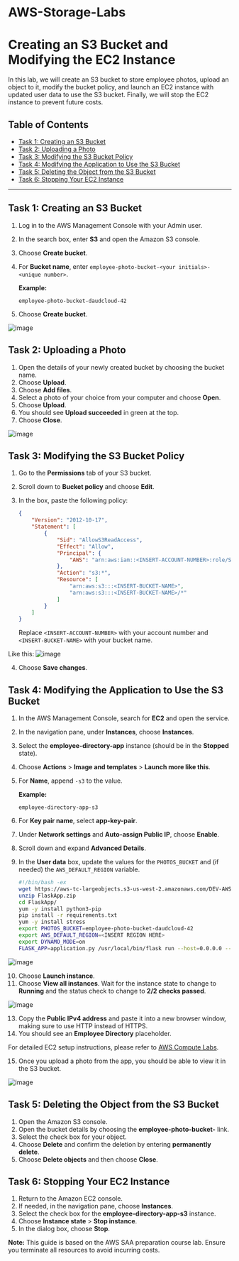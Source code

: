# AWS-Storage-Labs

# Creating an S3 Bucket and Modifying the EC2 Instance

In this lab, we will create an S3 bucket to store employee photos, upload an object to it, modify the bucket policy, and launch an EC2 instance with updated user data to use the S3 bucket. Finally, we will stop the EC2 instance to prevent future costs.

## Table of Contents
- [Task 1: Creating an S3 Bucket](#task-1-creating-an-s3-bucket)
- [Task 2: Uploading a Photo](#task-2-uploading-a-photo)
- [Task 3: Modifying the S3 Bucket Policy](#task-3-modifying-the-s3-bucket-policy)
- [Task 4: Modifying the Application to Use the S3 Bucket](#task-4-modifying-the-application-to-use-the-s3-bucket)
- [Task 5: Deleting the Object from the S3 Bucket](#task-5-deleting-the-object-from-the-s3-bucket)
- [Task 6: Stopping Your EC2 Instance](#task-6-stopping-your-ec2-instance)

---

## Task 1: Creating an S3 Bucket

1. Log in to the AWS Management Console with your Admin user.
2. In the search box, enter **S3** and open the Amazon S3 console.
3. Choose **Create bucket**.
4. For **Bucket name**, enter `employee-photo-bucket-<your initials>-<unique number>`.

    **Example:**
    ```
    employee-photo-bucket-daudcloud-42
    ```
5. Choose **Create bucket**.

![image](https://github.com/user-attachments/assets/8f631b8a-9cf0-4a99-a044-268f9b3e5a82)

## Task 2: Uploading a Photo

1. Open the details of your newly created bucket by choosing the bucket name.
2. Choose **Upload**.
3. Choose **Add files**.
4. Select a photo of your choice from your computer and choose **Open**.
5. Choose **Upload**.
6. You should see **Upload succeeded** in green at the top.
7. Choose **Close**.

![image](https://github.com/user-attachments/assets/f465032c-a18c-40f4-b226-58dc7af0f5ed)

## Task 3: Modifying the S3 Bucket Policy

1. Go to the **Permissions** tab of your S3 bucket.
2. Scroll down to **Bucket policy** and choose **Edit**.
3. In the box, paste the following policy:

    ```json
    {
        "Version": "2012-10-17",
        "Statement": [
            {
                "Sid": "AllowS3ReadAccess",
                "Effect": "Allow",
                "Principal": {
                    "AWS": "arn:aws:iam::<INSERT-ACCOUNT-NUMBER>:role/S3DynamoDBFullAccessRole"
                },
                "Action": "s3:*",
                "Resource": [
                    "arn:aws:s3:::<INSERT-BUCKET-NAME>",
                    "arn:aws:s3:::<INSERT-BUCKET-NAME>/*"
                ]
            }
        ]
    }
    ```

    Replace `<INSERT-ACCOUNT-NUMBER>` with your account number and `<INSERT-BUCKET-NAME>` with your bucket name.
   
Like this:
![image](https://github.com/user-attachments/assets/06f035b4-98bf-48f3-b6fc-790eb6fb58b7)

4. Choose **Save changes**.

## Task 4: Modifying the Application to Use the S3 Bucket

1. In the AWS Management Console, search for **EC2** and open the service.
2. In the navigation pane, under **Instances**, choose **Instances**.
3. Select the **employee-directory-app** instance (should be in the **Stopped** state).
4. Choose **Actions** > **Image and templates** > **Launch more like this**.
5. For **Name**, append `-s3` to the value.

    **Example:**
    ```
    employee-directory-app-s3
    ```

6. For **Key pair name**, select **app-key-pair**.
7. Under **Network settings** and **Auto-assign Public IP**, choose **Enable**.
8. Scroll down and expand **Advanced Details**.
9. In the **User data** box, update the values for the `PHOTOS_BUCKET` and (if needed) the `AWS_DEFAULT_REGION` variable.

    ```bash
    #!/bin/bash -ex
    wget https://aws-tc-largeobjects.s3-us-west-2.amazonaws.com/DEV-AWS-MO-GCNv2/FlaskApp.zip
    unzip FlaskApp.zip
    cd FlaskApp/
    yum -y install python3-pip
    pip install -r requirements.txt
    yum -y install stress
    export PHOTOS_BUCKET=employee-photo-bucket-daudcloud-42
    export AWS_DEFAULT_REGION=<INSERT REGION HERE>
    export DYNAMO_MODE=on
    FLASK_APP=application.py /usr/local/bin/flask run --host=0.0.0.0 --port=80
    ```
![image](https://github.com/user-attachments/assets/0131c704-8634-406b-a978-32da64ec4541)

10. Choose **Launch instance**.
11. Choose **View all instances**. Wait for the instance state to change to **Running** and the status check to change to **2/2 checks passed**.

![image](https://github.com/user-attachments/assets/8ecd4e96-9d86-4758-9a2c-983ea4354d2a)

13. Copy the **Public IPv4 address** and paste it into a new browser window, making sure to use HTTP instead of HTTPS.
14. You should see an **Employee Directory** placeholder.

For detailed EC2 setup instructions, please refer to [AWS Compute Labs](https://github.com/DaudCloud-sudo/AWS-Compute-Labs).

15. Once you upload a photo from the app, you should be able to view it in the S3 bucket.

![image](https://github.com/user-attachments/assets/0c54fbcd-1d09-4430-9745-b8302bb76ff7)

## Task 5: Deleting the Object from the S3 Bucket

1. Open the Amazon S3 console.
2. Open the bucket details by choosing the **employee-photo-bucket-** link.
3. Select the check box for your object.
4. Choose **Delete** and confirm the deletion by entering **permanently delete**.
5. Choose **Delete objects** and then choose **Close**.

## Task 6: Stopping Your EC2 Instance

1. Return to the Amazon EC2 console.
2. If needed, in the navigation pane, choose **Instances**.
3. Select the check box for the **employee-directory-app-s3** instance.
4. Choose **Instance state** > **Stop instance**.
5. In the dialog box, choose **Stop**.


**Note:** This guide is based on the AWS SAA preparation course lab. Ensure you terminate all resources to avoid incurring costs.
